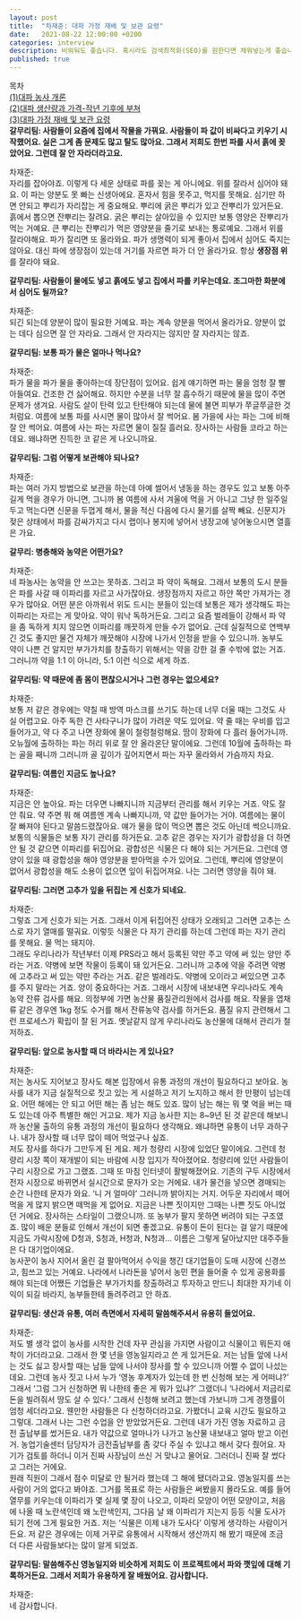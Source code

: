```yaml
---
layout: post
title:  "차재준: 대파 가정 재배 및 보관 요령"
date:   2021-08-22 12:00:00 +0200
categories: interview
description: 비워둬도 좋습니다. 혹시라도 검색최적화(SEO)를 원한다면 채워넣는게 좋습니다.
published: true
---
```

목차  
[(1)대파 농사 개론](https://pakiuki.github.io/interview/2021/08/22/farmingscallion1.html)  
[(2)대파 생산량과 가격-작년 기후에 부쳐](https://pakiuki.github.io/interview/2021/08/22/farmingscallion2.html)  
[(3)대파 가정 재배 및 보관 요령](https://pakiuki.github.io/interview/2021/08/22/farmingscallion3.html)   
**갈무리팀: 사람들이 요즘에 집에서 작물을 가꿔요. 사람들이 파 값이 비싸다고 키우기 시작했어요. 실은 그게 좀 문제도 많고 탈도 많아요. 그래서 저희도 한번 파를 사서 흙에 꽂았어요. 그런데 잘 안 자라더라고요.**  
   
차재준:  
자리를 잡아야죠. 이렇게 다 세운 상태로 파를 꽂는 게 아니에요. 위를 잘라서 심어야 돼요. 이 파는 양분도 못 빠는 신생아에요. 혼자서 힘을 못주고, 먹지를 못해요. 심기만 하면 안되고 뿌리가 자리잡는 게 중요해요. 뿌리에 굵은 뿌리가 있고 잔뿌리가 있거든요. 흙에서 뽑으면 잔뿌리는 잘려요. 굵은 뿌리는 살아있을 수 있지만 보통 영양은 잔뿌리가 먹는 거예요. 큰 뿌리는 잔뿌리가 먹은 영양분을 줄기로 보내는 통로예요. 그래서 위를 잘라야해요. 파가 잘리면 또 올라와요. 파가 생명력이 되게 좋아서 집에서 심어도 죽지는 않아요. 대신 파에 생장점이 있는데 거기를 자르면 파가 더 안 올라가요. 항상 **생장점 위**를 잘라야 돼요.  
 
**갈무리팀: 사람들이 물에도 넣고 흙에도 넣고 집에서 파를 키우는데요. 조그마한 화분에서 심어도 될까요?**  
   
차재준:  
되긴 되는데 양분이 많이 필요한 거예요. 파는 계속 양분을 먹어서 올라가요. 양분이 없는 데다 심으면 잘 안 자라요. 그래서 안 자라지는 않지만 잘 자라지는 않죠.  
   
**갈무리팀: 보통 파가 물은 얼마나 먹나요?**  
   
차재준:  
파가 물을 파가 물을 좋아하는데 장단점이 있어요. 쉽게 얘기하면 파는 물을 엄청 잘 빨아들여요. 건조한 건 싫어해요. 하지만 수분을 너무 잘 흡수하기 때문에 물을 많이 주면 문제가 생겨요. 사람도 살이 탄력 있고 탄탄해야 되는데 물에 불면 피부가 쭈글쭈글한 것 처럼요. 여름에 보통 파를 사시면 물이 많아서 잘 썩어요. 봄 가을에 사는 파는 그에 비해 잘 안 썩어요. 여름에 사는 파는 자르면 물이 질질 흘러요. 장사하는 사람들 코라고 하는데요. 왜냐하면 진득한 코 같은 게 나오니까요.  
   
**갈무리팀: 그럼 어떻게 보관해야 되나요?**  
   
차재준:  
파는 여러 가지 방법으로 보관을 하는데 아예 썰어서 냉동을 하는 경우도 있고 보통 아주 길게 먹을 경우가 아니면, 그니까 봄 여름에 사서 겨울에 먹을 거 아니고 그냥 한 일주일 두고 먹는다면 신문을 두껍게 해서, 물을 적신 다음에 다시 물기를 살짝 빼요. 신문지가 젖은 상태에서 파를 감싸가지고 다시 랩이나 봉지에 넣어서 냉장고에 넣어놓으시면 열흘은 가요.  
   
**갈무리: 병충해와 농약은 어떤가요?**  
   
차재준:  
네 파농사는 농약을 안 쓰고는 못하죠. 그리고 파 약이 독해요. 그래서 보통의 도시 분들은 파를 사갈 때 이파리를 자르고 사가잖아요.   생장점까지 자르고 하얀 쪽만 가져가는 경우가 많아요. 어떤 분은 아까워서 위도 드시는 분들이 있는데 보통은 제가 생각해도 파는 이파리는 자르는 게 맞아요. 약이 워낙 독하거든요. 그리고 요즘 벌레들이 강해서 파 약을 좀 독하게 치지 않으면 이파리를 깨끗하게 만들 수가 없어요. 근데 실질적으로 연백부 긴 것도 좋지만 물건 자체가 깨끗해야 시장에 나가서 인정을 받을 수 있으니까. 농부도 약이 나쁜 건 알지만 부가가치를 창출하기 위해서는 약을 강한 걸 줄 수밖에 없는 거죠. 그러니까 약을 1:1 이 아니라, 5:1 이런 식으로 세게 하죠.  
   
**갈무리팀:  약 때문에 좀 몸이 편찮으시거나 그런 경우는 없으세요?**  
   
차재준:  
보통 저 같은 경우에는 약칠 때 방역 마스크를 쓰기도 하는데 너무 더울 때는 그것도 사실 어렵고요. 아주 독한 건 사타구니가 많이 가려운 약도 있어요. 약 줄 때는 우비를 입고 들어가고, 약 다 주고 나면 장화에 물이 철렁철렁해요. 땀이 장화에 다 흘러 들어가니까. 오뉴월에 출하하는 파는 허리 위로 잘 안 올라온단 말이에요. 그런데 10월에 출하하는 파는 골을 째니까 그러니까 골 깊이가 깊어지면서 파는 자꾸 올라와서 가슴까지 차요.  
   
**갈무리팀: 여름인 지금도 높나요?**  
   
차재준:  
지금은 안 높아요. 파는 더우면 나빠지니까 지금부터 관리를 해서 키우는 거죠. 약도 잘 안 줘요. 약 주면 뭐 해 여름엔 계속 나빠지니까, 약 값만 들어가는 거야. 여름에는 물이 잘 빠져야 된다고 말씀드렸잖아요. 얘가 물을 많이 먹으면 뽑은 것도 아닌데 썩으니까요.  
보통의 식물들은 보통 자기 관리를 하거든요. 고추 같은 경우는 자기가 광합성을 더 하면 안 될 것 같으면 이파리를 뒤집어요. 광합성은 식물은 다 해야 되는 거거든요. 그런데 영양이 있을 때 광합성을 해야 영양분을 받아먹을 수가 있어요. 그런데, 뿌리에 영양분이 없어서 광합성을 해도 소용이 없으면 잎이 뒤집어져요. 나는 그러면 영양을 줘야 돼.  
   
**갈무리팀: 그러면 고추가 잎을 뒤집는 게 신호가 되네요.**  
   
차재준:  
그렇죠 그게 신호가 되는 거죠. 그래서 이게 뒤집어진 상태가 오래되고 그러면 고추는 스스로 자기 열매를 떨궈요. 이렇듯 식물은 다 자기 관리를 하는데 그런데 파는 자기 관리를 못해요. 물 먹는 돼지야.  
그래도 우리나라가 작년부터 이제 PRS라고 해서 등록된 약만 주고 약에 써 있는 양만 주라는 거죠. 약병에 보면 작물이 등록이 돼 있거든요.   그러니까 고추에 약을 주려면 약병에 고추라고 써 있는 약만 주라는 거죠. 같은 벌레라도. 약병에 오이라고 써있으면 고추를 주지 말라는 거죠. 양이 중요하다는 거죠. 그래서 시장에 내보내면 우리나라도 계속 농약 잔류 검사를 해요. 의정부에 가면 농산물 품질관리원에서 검사를 해요. 작물을 엽채류 같은 경우엔 1kg 정도 수거를 해서 잔류농약 검사를 하거든요.   품질 유지 관련해서 그런 프로세스가 확립이 잘 된 거죠. 옛날같지 않게 우리나라도 농산물에 대해서 관리가 철저하죠.  

**갈무리팀: 앞으로 농사할 때 더 바라시는 게 있나요?**  
   
차재준:  
저는 농사도 지어보고 장사도 해본 입장에서 유통 과정의 개선이 필요하다고 보아요. 농사를 내가 지금 실질적으로 짓고 있는 게 시설하고 저기 노지하고 해서 한 만평이 넘는데요. 어떤 해에는 안 되고 어떤 해는 좀 남는 해도 있죠. 많이 남는 해는 뭐 몇 억을 버는 때도 있는데 아주 특별한 해인 거고요. 제가 지금 농사한 지는 8~9년 된 것 같은데 해보니까 농산물 출하의 유통 과정의 개선이 필요하다 생각해요. 왜냐하면 유통이 너무 과하구나. 내가 장사할 때 너무 많이 떼어 먹었구나 싶죠.  
저도 장사를 하다가 그만두게 된 게요. 제가 청량리 시장에 있었단 말이에요. 그런데 청량리 시장 쪽이 재개발이 되는 바람에 시장 입지가 작아졌어요. 청량리에 있던 사람들이 구리 시장으로 가고 그랬죠. 그때 또 마침 인터넷이 활발해졌어요. 기존의 구두 시장에서 전자 시장으로 바뀌면서 실시간으로 문자가 오는 거에요. 내가 물건을 넣으면 경매되는 순간 나한테 문자가 와요. ‘니 거 얼마야’ 그러니까 밝아지는 거지. 어두운 자리에서 떼어먹을 게 많지 밝으면 떼먹을 게 없어요. 지금은 나쁜 짓이지만 그때는 나쁜 짓도 아니었던 거에요. 장사하는 스타일이 그랬으니까. 또 농부가 팔지 못하면 버려야 되는 구조였죠. 많이 배운 분들로 인해서 개선이 되면 좋겠고요. 유통이 돈이 된다는 걸 알기 때문에 지금도 가락시장에 D청과, S청과, H청과, N청과… 이름은 그렇게 달아났지만 대주주들은 다 대기업이에요.  
농사꾼이 농사 지어서 올린 걸 팔아먹어서 수익을 챙긴 대기업들이 도매 시장에 신경쓰고, 힘쓰고 있는 거예요. 나라에서 나라돈을 넣어서 농민 편을 들어줄 수 있게 공용화를 해야 되는데 어쨌든 기업들은 부가가치를 창출하려고 투자하고 만드니 최대한 자기네 이익이 되길 바라지, 농부들한테 돌려주려고 안 하죠.  
 
**갈무리팀: 생산과 유통, 여러 측면에서 자세히 말씀해주셔서 유용히 들었어요.**  
  
차재준:  
저도 별 생각 없이 농사를 시작한 건데 자꾸 관심을 가지면 사람이고 식물이고 뭐든지 애착이 가더라고요. 그래서 한 몇 년을 영농일지라고 쓴 게 있거든요. 저는 남들 앞에 나서는 것도 싫고 장사할 때는 남들 앞에 나서야 장사를 할 수 있으니까 어쩔 수 없이 나섰는데요. 그런데 농사 짓고 나서 누가 ‘영농 후계자가 있는데 한 번 신청해 보는 게 어떠냐?’ 그래서 ‘그럼 그거 신청하면 뭐 나한테 좋은 게 뭐가 있냐?’ 그랬더니 ‘나라에서 저금리로 돈을 빌려줘서 땅도 살 수 있다.’ 그래서 신청해 보려고 했는데 가보니까 그게 경쟁률이 엄청 세더라고요. 웬만한 사람들은 다 신청하더라고요. 가봤더니 교육 시간도 필요하고 그렇대. 그래서 나는 그런 수업을 안 받았었거든요. 그런데 내가 가진 영농 자료하고 금전 출납부를 썼거든요. 내가 약값으로 얼마나가 나가고 농산물 내보내고 얼마 받고 이런 거. 농업기술센터 담당자가 금전출납부를 좀 갖다 주실 수 있냐고 해서 갖다 줬어요. 자기가 검토를 하더니 이거 진짜 사장님이 쓰신 거 맞냐고 물어요. 그러더니 진짜 잘 썼다고 그러는 거에요.  
원래 직원이 그래서 점수 미달로 안 될거라 했는데 그 해에 됐더라고요. 영농일지를 쓰는 사람이 거의 없다고 봐야죠. 그거를 목표로 하는 사람들은 써봤을지 몰라도요. 예를 들어 열무를 키우는데 이파리가 몇 실제 몇 장이 나오고, 이파리 모양이 어떤 모양이고, 처음에 나올 때 노란색인데 왜 노란색인지, 그다음 날 왜 이파리가 지는지 등등 식물 도사가 되기 전에 그게 필요한 거죠. 저는 ‘식물은 이제 내가 도사다’ 이렇게 생각하는 사람이거든요. 저 같은 경우에는 이제 거꾸로 유통에서 시작해서 생산까지 해 봤기 때문에 조금 더 다른 사람들보다는 많이 알게 되었죠.  
  
**갈무리팀: 말씀해주신 영농일지와 비슷하게 저희도 이 프로젝트에서 파와 깻잎에 대해 기록하거든요. 그래서 저희가 유용하게 잘 배웠어요. 감사합니다.**  
   
차재준:  
네 감사합니다.
  
  